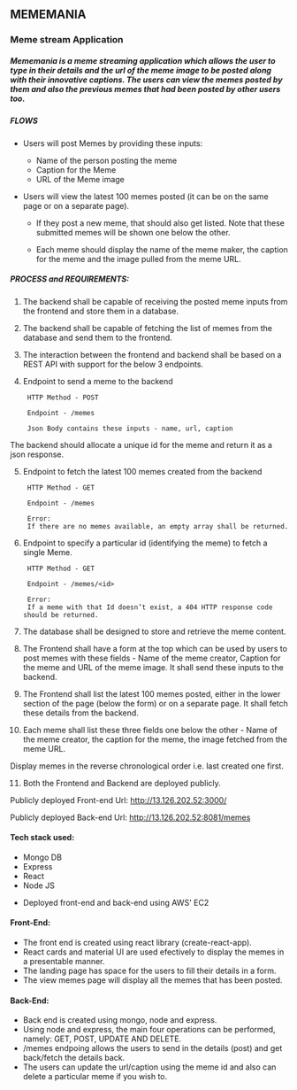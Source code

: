 ## MEMEMANIA
### Meme stream Application

##### Mememania is a meme streaming application which allows the user to type in their details and the url of the meme image to be posted along with their innovative captions. The users can view the memes posted by them and also the previous memes that had been posted by other users too.

##### FLOWS

* Users will post Memes by providing these inputs:
    - Name of the person posting the meme
    - Caption for the Meme
    - URL of the Meme image

* Users will view the latest 100 memes posted (it can be on the same page or on a separate page).

    - If they post a new meme, that should also get listed. Note that these submitted memes will be shown one below the other.

    - Each meme should display the name of the meme maker, the caption for the meme and the image pulled from the meme URL.

##### PROCESS and REQUIREMENTS:
1. The backend shall be capable of receiving the posted meme inputs from the frontend and store them in a database.

2. The backend shall be capable of fetching the list of memes from the database and send them to the frontend.

3. The interaction between the frontend and backend shall be based on a REST API with support for the below 3 endpoints.

4. Endpoint to send a meme to the backend

        HTTP Method - POST

        Endpoint - /memes

        Json Body contains these inputs - name, url, caption

The backend should allocate a unique id for the meme and return it as a json response.

5. Endpoint to fetch the latest 100 memes created from the backend

        HTTP Method - GET

        Endpoint - /memes

        Error:
        If there are no memes available, an empty array shall be returned.

6. Endpoint to specify a particular id (identifying the meme) to fetch a single Meme.

        HTTP Method - GET

        Endpoint - /memes/<id>

        Error:
        If a meme with that Id doesn’t exist, a 404 HTTP response code should be returned.

7. The database shall be designed to store and retrieve the meme content.

8. The Frontend shall have a form at the top which can be used by users to post memes with these fields - Name of the meme creator, Caption for the meme and URL of the meme image. It shall send these inputs to the backend.

9. The Frontend shall list the latest 100 memes posted, either in the lower section of the page (below the form) or on a separate page. It shall fetch these details from the backend.

10. Each meme shall list these three fields one below the other - Name of the meme creator, the caption for the meme, the image fetched from the meme URL.

Display memes in the reverse chronological order i.e. last created one first.

11. Both the Frontend and Backend are deployed publicly.

Publicly deployed Front-end Url: http://13.126.202.52:3000/

Publicly deployed Back-end Url: http://13.126.202.52:8081/memes


#### Tech stack used:
- Mongo DB
- Express
- React
- Node JS

* Deployed front-end and back-end using AWS' EC2

#### Front-End:
- The front end is created using react library (create-react-app).
- React cards and material UI are used efectively to display the memes in a presentable manner.
- The landing page has space for the users to fill their details in a form.
- The view memes page will display all the memes that has been posted.


#### Back-End:
- Back end is created using mongo, node and express.
- Using node and express, the main four operations can be performed, namely: GET, POST, UPDATE AND DELETE.
- /memes endpoing allows the users to send in the details (post) and get back/fetch the details back.
- The users can update the url/caption using the meme id and also can delete a particular meme if you wish to.
